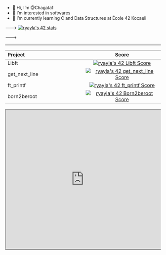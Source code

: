 - 👋 Hi, I’m @Chagata1
- 👀 I’m interested in softwares
- 🌱 I’m currently learning C and Data Structures at École 42 Kocaeli

--->
[![ryayla's 42 stats](https://badge42.vercel.app/api/v2/cl9sa4uqn01110fm6xx1pa1fk/stats?cursusId=21&coalitionId=232)](https://github.com/JaeSeoKim/badge42)

---></a>
  <table widht="200%" align="center">
  <tr style="display:flex; justify-content:space-around; padding:0;">
  <td style="padding:0; margin:0;">

|Project|Score| 
| :-	|	:-:	|
| Libft <img width=150>|[![ryayla's 42 Libft Score](https://badge42.vercel.app/api/v2/cl9sa4uqn01110fm6xx1pa1fk/project/2826067)](https://github.com/JaeSeoKim/badge42)
| get_next_line <img width=150>|[![ryayla's 42 get_next_line Score](https://badge42.vercel.app/api/v2/cl9sa4uqn01110fm6xx1pa1fk/project/2911996)](https://github.com/JaeSeoKim/badge42)
| ft_printf <img width=150>|[![ryayla's 42 ft_printf Score](https://badge42.vercel.app/api/v2/cl9sa4uqn01110fm6xx1pa1fk/project/2904548)](https://github.com/JaeSeoKim/badge42)
| born2beroot <img width=150>|[![ryayla's 42 Born2beroot Score](https://badge42.vercel.app/api/v2/cl9sa4uqn01110fm6xx1pa1fk/project/3002236)](https://github.com/JaeSeoKim/badge42)
<iframe src="https://gamma.app/embed/5cgx18g2j0qd5tp" style="width: 700px; max-width: 100%; height: 450px" allow="fullscreen" title="Boston Dynamics: Revolutionizing the Robotics Industry"></iframe>
